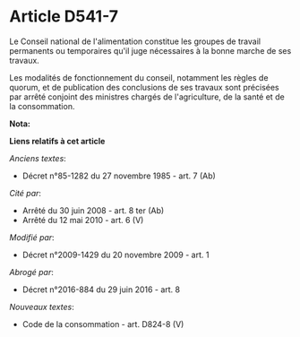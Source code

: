 # Article D541-7

Le Conseil national de l'alimentation constitue les groupes de travail permanents ou temporaires qu'il juge nécessaires à la
bonne marche de ses travaux. 

Les modalités de fonctionnement du conseil, notamment les règles de quorum, et de publication des conclusions de ses travaux
sont précisées par arrêté conjoint des ministres chargés de l'agriculture, de la santé et de la consommation.

**Nota:**



**Liens relatifs à cet article**

_Anciens textes_:

  - Décret n°85-1282 du 27 novembre 1985 - art. 7 (Ab)

_Cité par_:

  - Arrêté du 30 juin 2008 - art. 8 ter (Ab)
  - Arrêté du 12 mai 2010 - art. 6 (V)

_Modifié par_:

  - Décret n°2009-1429 du 20 novembre 2009 - art. 1

_Abrogé par_:

  - Décret n°2016-884 du 29 juin 2016 - art. 8

_Nouveaux textes_:

  - Code de la consommation - art. D824-8 (V)
